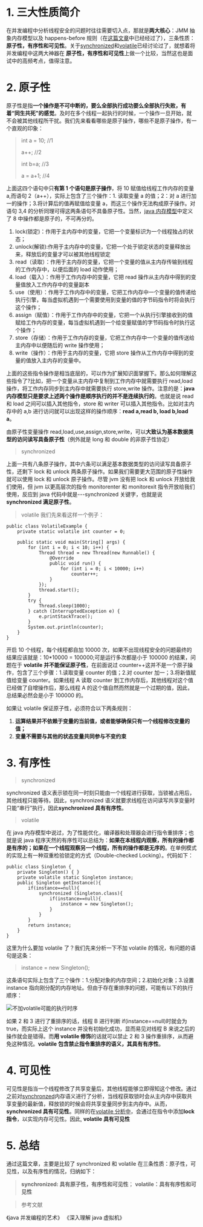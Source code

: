 # 1. 三大性质简介

在并发编程中分析线程安全的问题时往往需要切入点，那就是**两大核心**：JMM 抽象内存模型以及 happens-before 规则（在[这篇文章](https://juejin.im/post/5ae6d309518825673123fd0e)中已经经过了），三条性质：**原子性，有序性和可见性**。关于[synchronized](https://juejin.im/post/5ae6dc04f265da0ba351d3ff)和[volatile](https://juejin.im/post/5ae9b41b518825670b33e6c4)已经讨论过了，就想着将并发编程中这两大神器在 **原子性，有序性和可见性**上做一个比较，当然这也是面试中的高频考点，值得注意。

# 2. 原子性

原子性是指**一个操作是不可中断的，要么全部执行成功要么全部执行失败，有着“同生共死”的感觉**。及时在多个线程一起执行的时候，一个操作一旦开始，就不会被其他线程所干扰。我们先来看看哪些是原子操作，哪些不是原子操作，有一个直观的印象：

> int a = 10; //1
>
> a++; //2
>
> int b=a; //3
>
> a = a+1; //4

上面这四个语句中只**有第 1 个语句是原子操作**，将 10 赋值给线程工作内存的变量 a,而语句 2（a++），实际上包含了三个操作：1. 读取变量 a 的值；2：对 a 进行加一的操作；3.将计算后的值再赋值给变量 a，而这三个操作无法构成原子操作。对语句 3,4 的分析同理可得这两条语句不具备原子性。当然，[java 内存模型](https://juejin.im/post/5ae6d309518825673123fd0e)中定义了 8 中操作都是原子的，不可再分的。

1. lock(锁定)：作用于主内存中的变量，它把一个变量标识为一个线程独占的状态；
2. unlock(解锁):作用于主内存中的变量，它把一个处于锁定状态的变量释放出来，释放后的变量才可以被其他线程锁定
3. read（读取）：作用于主内存的变量，它把一个变量的值从主内存传输到线程的工作内存中，以便后面的 load 动作使用；
4. load（载入）：作用于工作内存中的变量，它把 read 操作从主内存中得到的变量值放入工作内存中的变量副本
5. use（使用）：作用于工作内存中的变量，它把工作内存中一个变量的值传递给执行引擎，每当虚拟机遇到一个需要使用到变量的值的字节码指令时将会执行这个操作；
6. assign（赋值）：作用于工作内存中的变量，它把一个从执行引擎接收到的值赋给工作内存的变量，每当虚拟机遇到一个给变量赋值的字节码指令时执行这个操作；
7. store（存储）：作用于工作内存的变量，它把工作内存中一个变量的值传送给主内存中以便随后的 write 操作使用；
8. write（操作）：作用于主内存的变量，它把 store 操作从工作内存中得到的变量的值放入主内存的变量中。

上面的这些指令操作是相当底层的，可以作为扩展知识面掌握下。那么如何理解这些指令了?比如，把一个变量从主内存中复制到工作内存中就需要执行 read,load 操作，将工作内存同步到主内存中就需要执行 store,write 操作。注意的是：**java 内存模型只是要求上述两个操作是顺序执行的并不是连续执行的**。也就是说 read 和 load 之间可以插入其他指令，store 和 writer 可以插入其他指令。比如对主内存中的 a,b 进行访问就可以出现这样的操作顺序：**read a,read b, load b,load a**。

由原子性变量操作 read,load,use,assign,store,write，可以**大致认为基本数据类型的访问读写具备原子性**（例外就是 long 和 double 的非原子性协定）

> synchronized

上面一共有八条原子操作，其中六条可以满足基本数据类型的访问读写具备原子性，还剩下 lock 和 unlock 两条原子操作。如果我们需要更大范围的原子性操作就可以使用 lock 和 unlock 原子操作。尽管 jvm 没有把 lock 和 unlock 开放给我们使用，但 jvm 以更高层次的指令 monitorenter 和 monitorexit 指令开放给我们使用，反应到 java 代码中就是---synchronized 关键字，也就是说**synchronized 满足原子性**。

> volatile
> 我们先来看这样一个例子：

    public class VolatileExample {
        private static volatile int counter = 0;

        public static void main(String[] args) {
            for (int i = 0; i < 10; i++) {
                Thread thread = new Thread(new Runnable() {
                    @Override
                    public void run() {
                        for (int i = 0; i < 10000; i++)
                            counter++;
                    }
                });
                thread.start();
            }
            try {
                Thread.sleep(1000);
            } catch (InterruptedException e) {
                e.printStackTrace();
            }
            System.out.println(counter);
        }
    }

开启 10 个线程，每个线程都自加 10000 次，如果不出现线程安全的问题最终的结果应该就是：10\*10000 = 100000;可是运行多次都是小于 100000 的结果，问题在于 **volatile 并不能保证原子性**，在前面说过 counter++这并不是一个原子操作，包含了三个步骤：1.读取变量 counter 的值；2.对 counter 加一；3.将新值赋值给变量 counter。如果线程 A 读取 counter 到工作内存后，其他线程对这个值已经做了自增操作后，那么线程 A 的这个值自然而然就是一个过期的值，因此，总结果必然会是小于 100000 的。

如果让 volatile 保证原子性，必须符合以下两条规则：

1. **运算结果并不依赖于变量的当前值，或者能够确保只有一个线程修改变量的值；**
2. **变量不需要与其他的状态变量共同参与不变约束**

# 3. 有序性

> synchronized

synchronized 语义表示锁在同一时刻只能由一个线程进行获取，当锁被占用后，其他线程只能等待。因此，synchronized 语义就要求线程在访问读写共享变量时只能“串行”执行，因此**synchronized 具有有序性**。

> volatile

在 java 内存模型中说过，为了性能优化，编译器和处理器会进行指令重排序；也就是说 java 程序天然的有序性可以总结为：**如果在本线程内观察，所有的操作都是有序的；如果在一个线程观察另一个线程，所有的操作都是无序的**。在单例模式的实现上有一种双重检验锁定的方式（Double-checked Locking）。代码如下：

    public class Singleton {
        private Singleton() { }
        private volatile static Singleton instance;
        public Singleton getInstance(){
            if(instance==null){
                synchronized (Singleton.class){
                    if(instance==null){
                        instance = new Singleton();
                    }
                }
            }
            return instance;
        }
    }

这里为什么要加 volatile 了？我们先来分析一下不加 volatile 的情况，有问题的语句是这条：

> instance = new Singleton();

这条语句实际上包含了三个操作：1.分配对象的内存空间；2.初始化对象；3.设置 instance 指向刚分配的内存地址。但由于存在重排序的问题，可能有以下的执行顺序：

![不加volatile可能的执行时序](http://upload-images.jianshu.io/upload_images/2615789-e7931260b0449eb1.png?imageMogr2/auto-orient/strip%7CimageView2/2/w/1240)

如果 2 和 3 进行了重排序的话，线程 B 进行判断 if(instance==null)时就会为 true，而实际上这个 instance 并没有初始化成功，显而易见对线程 B 来说之后的操作就会是错得。而**用 volatile 修饰**的话就可以禁止 2 和 3 操作重排序，从而避免这种情况。**volatile 包含禁止指令重排序的语义，其具有有序性**。

# 4. 可见性

可见性是指当一个线程修改了共享变量后，其他线程能够立即得知这个修改。通过之前对[synchronzed](https://juejin.im/post/5ae6dc04f265da0ba351d3ff)内存语义进行了分析，当线程获取锁时会从主内存中获取共享变量的最新值，释放锁的时候会将共享变量同步到主内存中。从而，**synchronized 具有可见性**。同样的在[volatile 分析中](https://juejin.im/post/5ae9b41b518825670b33e6c4)，会通过在指令中添加**lock 指令**，以实现内存可见性。因此, **volatile 具有可见性**

# 5. 总结

通过这篇文章，主要是比较了 synchronized 和 volatile 在三条性质：原子性，可见性，以及有序性的情况，归纳如下：

> **synchronized: 具有原子性，有序性和可见性**；
> **volatile：具有有序性和可见性**

> 参考文献

《java 并发编程的艺术》
《深入理解 java 虚拟机》
